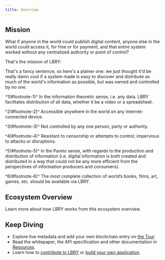 ```yaml
---
title: Overview
---
```


## Mission

What if anyone in the world could publish digital content, anyone else in the world could access it, for free or for payment, and that entire system worked without any centralized authority or point of control?

That's the mission of LBRY:

<MissionStatement/>

That's a fancy sentence, so here's a plainer one: we just thought it'd be really damn cool if a system made is easy to discover and distribute as much of the world's information as possible, but was owned and controlled by no one.

^1(#footnote-1)^ In the information theoretic sense, i.e. any data. LBRY facilitates distribution of all data, whether it be a video or a spreadsheet.

^2(#footnote-2)^ Accessible anywhere in the world on any internet-connected device.

^3(#footnote-3)^ Not controlled by any one person, party or authority.

^4(#footnote-4)^ Resistant to censorship or attempts to control; impervious to attacks or disruptions.

^5(#footnote-5)^ In the Pareto sense, with regards to the production and distribution of information (i.e. digital information is both created and distributed in a way that could not be any more efficient from the perspectives of information producers and consumers).

^6(#footnote-6)^ The most complete collection of world’s books, films, art, games, etc. should be available via LBRY.

## Ecosystem Overview

Learn more about how LBRY works from this ecosystem overview.

<Ecosystem/>

## Keep Diving

- Explore live metadata and add your own blockchain entry on [the Tour](/tour).
- Read the whitepaper, the API specification and other documentation in [Resources](/resources).
- Learn how to [contribute to LBRY](/contribute) or [build your own application](/build).
